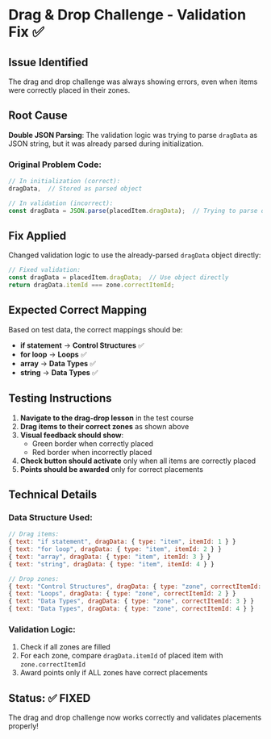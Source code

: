 # Drag & Drop Challenge - Validation Fix ✅

## Issue Identified
The drag and drop challenge was always showing errors, even when items were correctly placed in their zones.

## Root Cause
**Double JSON Parsing**: The validation logic was trying to parse `dragData` as JSON string, but it was already parsed during initialization.

### Original Problem Code:
```javascript
// In initialization (correct):
dragData,  // Stored as parsed object

// In validation (incorrect):
const dragData = JSON.parse(placedItem.dragData);  // Trying to parse object as string
```

## Fix Applied
Changed validation logic to use the already-parsed `dragData` object directly:

```javascript
// Fixed validation:
const dragData = placedItem.dragData;  // Use object directly
return dragData.itemId === zone.correctItemId;
```

## Expected Correct Mapping
Based on test data, the correct mappings should be:

- **if statement** → **Control Structures** ✅
- **for loop** → **Loops** ✅  
- **array** → **Data Types** ✅
- **string** → **Data Types** ✅

## Testing Instructions

1. **Navigate to the drag-drop lesson** in the test course
2. **Drag items to their correct zones** as shown above
3. **Visual feedback should show**:
   - Green border when correctly placed
   - Red border when incorrectly placed
4. **Check button should activate** only when all items are correctly placed
5. **Points should be awarded** only for correct placements

## Technical Details

### Data Structure Used:
```javascript
// Drag items:
{ text: "if statement", dragData: { type: "item", itemId: 1 } }
{ text: "for loop", dragData: { type: "item", itemId: 2 } }
{ text: "array", dragData: { type: "item", itemId: 3 } }
{ text: "string", dragData: { type: "item", itemId: 4 } }

// Drop zones:
{ text: "Control Structures", dragData: { type: "zone", correctItemId: 1 } }
{ text: "Loops", dragData: { type: "zone", correctItemId: 2 } }
{ text: "Data Types", dragData: { type: "zone", correctItemId: 3 } }
{ text: "Data Types", dragData: { type: "zone", correctItemId: 4 } }
```

### Validation Logic:
1. Check if all zones are filled
2. For each zone, compare `dragData.itemId` of placed item with `zone.correctItemId`
3. Award points only if ALL zones have correct placements

## Status: ✅ FIXED
The drag and drop challenge now works correctly and validates placements properly! 